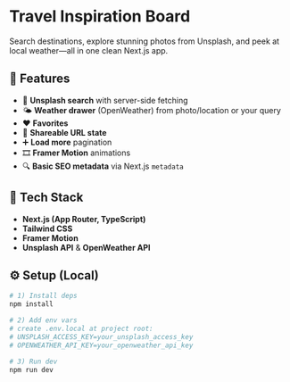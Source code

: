 # Travel Inspiration Board

Search destinations, explore stunning photos from Unsplash, and peek at local weather—all in one clean Next.js app.

## 🚀 Features
- 🔎 **Unsplash search** with server-side fetching
- 🌤️ **Weather drawer** (OpenWeather) from photo/location or your query
- ❤️ **Favorites** 
- 📄 **Shareable URL state** 
- ➕ **Load more** pagination 
- 🎞️ **Framer Motion** animations
- 🔍 **Basic SEO metadata** via Next.js `metadata`

## 🧱 Tech Stack
- **Next.js (App Router, TypeScript)**
- **Tailwind CSS**
- **Framer Motion**
- **Unsplash API** & **OpenWeather API**


## ⚙️ Setup (Local)
```bash
# 1) Install deps
npm install

# 2) Add env vars
# create .env.local at project root:
# UNSPLASH_ACCESS_KEY=your_unsplash_access_key
# OPENWEATHER_API_KEY=your_openweather_api_key

# 3) Run dev
npm run dev


